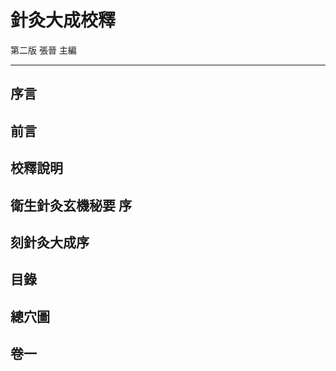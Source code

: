 # 針灸大成校釋

第二版 張晉 主編

-----------------------------------------------------------------
## 序言



## 前言



## 校釋說明



## 衛生針灸玄機秘要 序



## 刻針灸大成序



## 目錄



## 總穴圖



## 卷一

